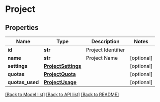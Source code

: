 # Project



## Properties
Name | Type | Description | Notes
------------ | ------------- | ------------- | -------------
**id** | **str** | Project Identifier | 
**name** | **str** | Project Name | [optional] 
**settings** | [**ProjectSettings**](ProjectSettings.md) |  | [optional] 
**quotas** | [**ProjectQuota**](ProjectQuota.md) |  | [optional] 
**quotas_used** | [**ProjectUsage**](ProjectUsage.md) |  | [optional] 

[[Back to Model list]](../README.md#documentation-for-models) [[Back to API list]](../README.md#documentation-for-api-endpoints) [[Back to README]](../README.md)


